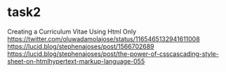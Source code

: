 # task2
Creating a Curriculum Vitae Using Html Only
https://twitter.com/oluwadamolajose/status/1165465132941611008
https://lucid.blog/stephenajoses/post/1566702689
https://lucid.blog/stephenajoses/post/the-power-of-csscascading-style-sheet-on-htmlhypertext-markup-language-055
